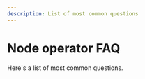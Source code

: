 ```yaml
---
description: List of most common questions
---
```


# Node operator FAQ

Here's a list of most common questions.